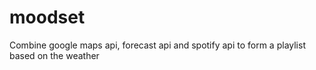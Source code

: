 # moodset
Combine google maps api, forecast api and spotify api to form a playlist based on the weather 
